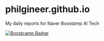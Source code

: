 # philgineer.github.io
My daily reports for Naver Boostamp AI Tech

[![Boostcamp Badge](https://img.shields.io/badge/blog-Reports-02c73?style=flat&link=https://philgineer.github.io/)](https://philgineer.github.io/)
